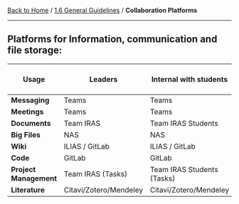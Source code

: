 [Back to Home](../../README.md) / [1.6 General Guidelines](1.6-general_guidelines.md) / **Collaboration Platforms**

<hr>

## Platforms for Information, communication and file storage:

| Usage                  | Leaders                | Internal with students     | Projects               | Projects with externals |
| ---------------------- | ---------------------- | -------------------------- | ---------------------- | ----------------------- |
| **Messaging**          | Teams                  | Teams                      | Teams                  | E-Mail                  |
| **Meetings**           | Teams                  | Teams                      | Teams                  | Teams                   |
| **Documents**          | Team IRAS              | Team IRAS Students         | Team Project           | NAS                     |
| **Big Files**          | NAS                    | NAS                        | NAS                    | -                       |
| **Wiki**               | ILIAS / GitLab         | ILIAS / GitLab             | ILIAS / GitLab         | -                       |
| **Code**               | GitLab                 | GitLab                     | GitLab                 | GitLab                  |
| **Project Management** | Team IRAS (Tasks)      | Team IRAS Students (Tasks) | Team Project (Tasks)   | Trello?                 |
| **Literature**         | Citavi/Zotero/Mendeley | Citavi/Zotero/Mendeley     | Citavi/Zotero/Mendeley | -                       |
